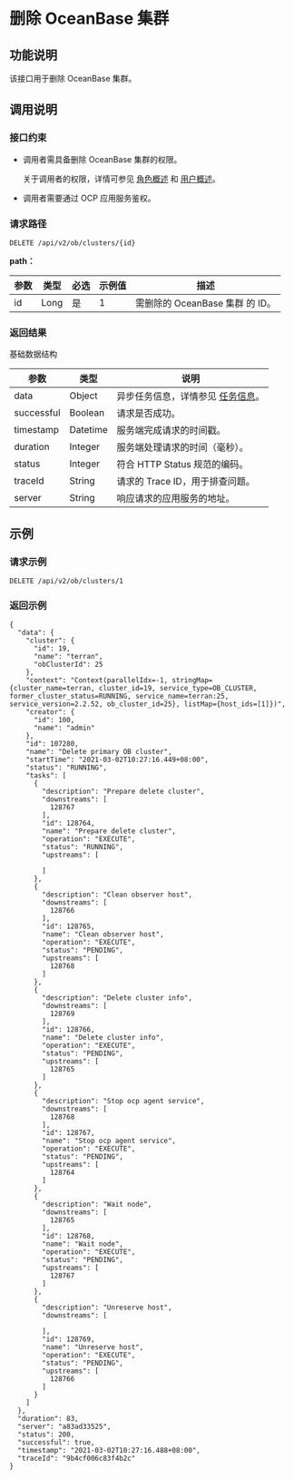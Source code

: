 删除 OceanBase 集群 
====================================



功能说明 
-------------------------

该接口用于删除 OceanBase 集群。

调用说明 
-------------------------

### 接口约束 

* 调用者需具备删除 OceanBase 集群的权限。

  关于调用者的权限，详情可参见 [角色概述](../../../1600.system-management-features/400.manage-roles/100.roles-overview.md) 和 [用户概述](../../../1600.system-management-features/500.manage-users/100.users-overview.md)。
  

* 调用者需要通过 OCP 应用服务鉴权。

  




### 请求路径 

`DELETE /api/v2/ob/clusters/{id}`

**path：** 


| 参数 |  类型  | 必选 | 示例值 |           描述            |
|----|------|----|-----|-------------------------|
| id | Long | 是  | 1   | 需删除的 OceanBase 集群 的 ID。 |



### 返回结果 

基础数据结构


|     参数     |    类型    |                                说明                                |
|------------|----------|------------------------------------------------------------------|
| data       | Object   | 异步任务信息，详情参见 [任务信息](../400.task-return-structure.md)。 |
| successful | Boolean  | 请求是否成功。                                                          |
| timestamp  | Datetime | 服务端完成请求的时间戳。                                                     |
| duration   | Integer  | 服务端处理请求的时间（毫秒）。                                                  |
| status     | Integer  | 符合 HTTP Status 规范的编码。                                            |
| traceId    | String   | 请求的 Trace ID，用于排查问题。                                             |
| server     | String   | 响应请求的应用服务的地址。                                                    |



示例 
-----------------------

### 请求示例 

`DELETE /api/v2/ob/clusters/1`

### 返回示例 

```unknow
{
  "data": {
    "cluster": {
      "id": 19,
      "name": "terran",
      "obClusterId": 25
    },
    "context": "Context(parallelIdx=-1, stringMap={cluster_name=terran, cluster_id=19, service_type=OB_CLUSTER, former_cluster_status=RUNNING, service_name=terran:25, service_version=2.2.52, ob_cluster_id=25}, listMap={host_ids=[1]})",
    "creator": {
      "id": 100,
      "name": "admin"
    },
    "id": 107280,
    "name": "Delete primary OB cluster",
    "startTime": "2021-03-02T10:27:16.449+08:00",
    "status": "RUNNING",
    "tasks": [
      {
        "description": "Prepare delete cluster",
        "downstreams": [
          128767
        ],
        "id": 128764,
        "name": "Prepare delete cluster",
        "operation": "EXECUTE",
        "status": "RUNNING",
        "upstreams": [
          
        ]
      },
      {
        "description": "Clean observer host",
        "downstreams": [
          128766
        ],
        "id": 128765,
        "name": "Clean observer host",
        "operation": "EXECUTE",
        "status": "PENDING",
        "upstreams": [
          128768
        ]
      },
      {
        "description": "Delete cluster info",
        "downstreams": [
          128769
        ],
        "id": 128766,
        "name": "Delete cluster info",
        "operation": "EXECUTE",
        "status": "PENDING",
        "upstreams": [
          128765
        ]
      },
      {
        "description": "Stop ocp agent service",
        "downstreams": [
          128768
        ],
        "id": 128767,
        "name": "Stop ocp agent service",
        "operation": "EXECUTE",
        "status": "PENDING",
        "upstreams": [
          128764
        ]
      },
      {
        "description": "Wait node",
        "downstreams": [
          128765
        ],
        "id": 128768,
        "name": "Wait node",
        "operation": "EXECUTE",
        "status": "PENDING",
        "upstreams": [
          128767
        ]
      },
      {
        "description": "Unreserve host",
        "downstreams": [
          
        ],
        "id": 128769,
        "name": "Unreserve host",
        "operation": "EXECUTE",
        "status": "PENDING",
        "upstreams": [
          128766
        ]
      }
    ]
  },
  "duration": 83,
  "server": "a83ad33525",
  "status": 200,
  "successful": true,
  "timestamp": "2021-03-02T10:27:16.488+08:00",
  "traceId": "9b4cf006c83f4b2c"
}
```


